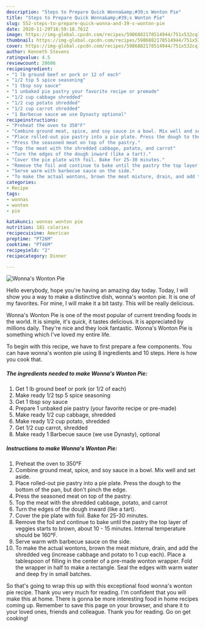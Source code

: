 ```yaml
---
description: "Steps to Prepare Quick Wonna&amp;#39;s Wonton Pie"
title: "Steps to Prepare Quick Wonna&amp;#39;s Wonton Pie"
slug: 552-steps-to-prepare-quick-wonna-and-39-s-wonton-pie
date: 2020-11-29T16:59:18.761Z
image: https://img-global.cpcdn.com/recipes/5986882178514944/751x532cq70/wonnas-wonton-pie-recipe-main-photo.jpg
thumbnail: https://img-global.cpcdn.com/recipes/5986882178514944/751x532cq70/wonnas-wonton-pie-recipe-main-photo.jpg
cover: https://img-global.cpcdn.com/recipes/5986882178514944/751x532cq70/wonnas-wonton-pie-recipe-main-photo.jpg
author: Kenneth Stevens
ratingvalue: 4.5
reviewcount: 20606
recipeingredient:
- "1 lb ground beef or pork or 12 of each"
- "1/2 tsp 5 spice seasoning"
- "1 tbsp soy sauce"
- "1 unbaked pie pastry your favorite recipe or premade"
- "1/2 cup cabbage shredded"
- "1/2 cup potato shredded"
- "1/2 cup carrot shredded"
- "1 Barbecue sauce we use Dynasty optional"
recipeinstructions:
- "Preheat the oven to 350°F"
- "Combine ground meat, spice, and soy sauce in a bowl. Mix well and set aside."
- "Place rolled-out pie pastry into a pie plate. Press the dough to the bottom of the pan, but don&#39;t pinch the edge."
- "Press the seasoned meat on top of the pastry."
- "Top the meat with the shredded cabbage, potato, and carrot"
- "Turn the edges of the dough inward (like a tart)."
- "Cover the pie plate with foil. Bake for 25-30 minutes."
- "Remove the foil and continue to bake until the pastry the top layer of veggies starts to brown, about 10 - 15 minutes. Internal temperature should be 160°F."
- "Serve warm with barbecue sauce on the side."
- "To make the actual wontons, brown the meat mixture, drain, and add the shredded veg (increase cabbage and potato to 1 cup each). Place a tablespoon of filling in the center of a pre-made wonton wrapper. Fold the wrapper in half to make a rectangle. Seal the edges with warm water and deep fry in small batches."
categories:
- Recipe
tags:
- wonnas
- wonton
- pie

katakunci: wonnas wonton pie 
nutrition: 181 calories
recipecuisine: American
preptime: "PT26M"
cooktime: "PT46M"
recipeyield: "2"
recipecategory: Dinner

---
```



![Wonna&#39;s Wonton Pie](https://img-global.cpcdn.com/recipes/5986882178514944/751x532cq70/wonnas-wonton-pie-recipe-main-photo.jpg)

Hello everybody, hope you're having an amazing day today. Today, I will show you a way to make a distinctive dish, wonna&#39;s wonton pie. It is one of my favorites. For mine, I will make it a bit tasty. This will be really delicious.

Wonna&#39;s Wonton Pie is one of the most popular of current trending foods in the world. It is simple, it's quick, it tastes delicious. It is appreciated by millions daily. They're nice and they look fantastic. Wonna&#39;s Wonton Pie is something which I've loved my entire life.




To begin with this recipe, we have to first prepare a few components. You can have wonna&#39;s wonton pie using 8 ingredients and 10 steps. Here is how you cook that.

<!--inarticleads1-->

##### The ingredients needed to make Wonna&#39;s Wonton Pie:

1. Get 1 lb ground beef or pork (or 1/2 of each)
1. Make ready 1/2 tsp 5 spice seasoning
1. Get 1 tbsp soy sauce
1. Prepare 1 unbaked pie pastry (your favorite recipe or pre-made)
1. Make ready 1/2 cup cabbage, shredded
1. Make ready 1/2 cup potato, shredded
1. Get 1/2 cup carrot, shredded
1. Make ready 1 Barbecue sauce (we use Dynasty), optional




<!--inarticleads2-->

##### Instructions to make Wonna&#39;s Wonton Pie:

1. Preheat the oven to 350°F
1. Combine ground meat, spice, and soy sauce in a bowl. Mix well and set aside.
1. Place rolled-out pie pastry into a pie plate. Press the dough to the bottom of the pan, but don&#39;t pinch the edge.
1. Press the seasoned meat on top of the pastry.
1. Top the meat with the shredded cabbage, potato, and carrot
1. Turn the edges of the dough inward (like a tart).
1. Cover the pie plate with foil. Bake for 25-30 minutes.
1. Remove the foil and continue to bake until the pastry the top layer of veggies starts to brown, about 10 - 15 minutes. Internal temperature should be 160°F.
1. Serve warm with barbecue sauce on the side.
1. To make the actual wontons, brown the meat mixture, drain, and add the shredded veg (increase cabbage and potato to 1 cup each). Place a tablespoon of filling in the center of a pre-made wonton wrapper. Fold the wrapper in half to make a rectangle. Seal the edges with warm water and deep fry in small batches.




So that's going to wrap this up with this exceptional food wonna&#39;s wonton pie recipe. Thank you very much for reading. I'm confident that you will make this at home. There is gonna be more interesting food in home recipes coming up. Remember to save this page on your browser, and share it to your loved ones, friends and colleague. Thank you for reading. Go on get cooking!
